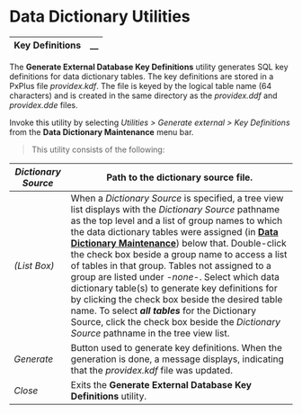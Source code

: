 # Data Dictionary Utilities   
  
**Key Definitions** |  **__**  
---|---  
  
The **Generate External Database Key Definitions** utility generates SQL key definitions for data dictionary tables. The key definitions are stored in a PxPlus file _providex.kdf_. The file is keyed by the logical table name (64 characters) and is created in the same directory as the _providex.ddf_ and _providex.dde_ files.

Invoke this utility by selecting _Utilities > Generate external > Key Definitions_ from the **Data Dictionary Maintenance** menu bar.

> This utility consists of the following:

_Dictionary Source_ |  Path to the dictionary source file.  
---|---  
_(List Box)_ |  When a _Dictionary Source_ is specified, a tree view list displays with the _Dictionary Source_ pathname as the top level and a list of group names to which the data dictionary tables were assigned (in **[Data Dictionary Maintenance](../Data%20Dictionary%20Maintenance/Overview.md)**) below that. Double-click the check box beside a group name to access a list of tables in that group. Tables not assigned to a group are listed under _-none-_. Select which data dictionary table(s) to generate key definitions for by clicking the check box beside the desired table name. To select **_all tables_** for the Dictionary Source, click the check box beside the _Dictionary Source_ pathname in the tree view list.  
_Generate_ |  Button used to generate key definitions. When the generation is done, a message displays, indicating that the _providex.kdf_ file was updated.  
_Close_ |  Exits the **Generate External Database Key Definitions** utility.
